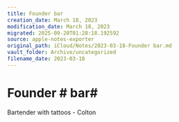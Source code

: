 ```yaml
---
title: Founder bar
creation_date: March 18, 2023
modification_date: March 18, 2023
migrated: 2025-09-20T01:28:18.192592
source: apple-notes-exporter
original_path: iCloud/Notes/2023-03-18-Founder bar.md
vault_folder: Archive/uncategorized
filename_date: 2023-03-18
---
```



# Founder # bar# 

Bartender with tattoos - Colton 
